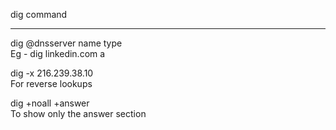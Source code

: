 dig command

---
dig @dnsserver name type  
Eg - dig linkedin.com a  
  
dig -x 216.239.38.10  
For reverse lookups  
  
dig +noall +answer   
To show only the answer section